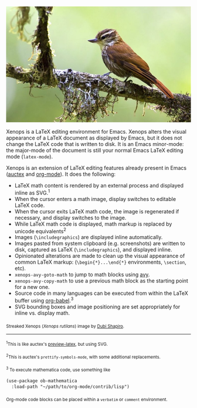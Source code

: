 <p align="center"><img width=512px src="xenops.jpg" alt="" /></p>

Xenops is a LaTeX editing environment for Emacs. Xenops alters the visual appearance of a LaTeX document as displayed by Emacs, but it does not change the LaTeX code that is written to disk. It is an Emacs minor-mode: the major-mode of the document is still your normal Emacs LaTeX editing mode (`latex-mode`).

Xenops is an extension of LaTeX editing features already present in Emacs ([auctex](https://www.gnu.org/software/auctex/) and [org-mode](https://orgmode.org/manual/Previewing-LaTeX-fragments.html)). It does the following:

- LaTeX math content is rendered by an external process and displayed inline as SVG.<sup>1</sup>
- When the cursor enters a math image, display switches to editable LaTeX code.
- When the cursor exits LaTeX math code, the image is regenerated if necessary, and display switches to the image.
- While LaTeX math code is displayed, math markup is replaced by unicode equivalents<sup>2</sup>
- Images (`\includegraphics`) are displayed inline automatically.
- Images pasted from system clipboard (e.g. screenshots) are written to disk, captured as LaTeX (`\includegraphics`), and displayed inline.
- Opinionated alterations are made to clean up the visual appearance of common LaTeX markup: (`\begin{*}...\end{*}` environments, `\section`,  etc).
- `xenops-avy-goto-math` to jump to math blocks using [avy](https://github.com/abo-abo/avy).
- `xenops-avy-copy-math` to use a previous math block as the starting point for a new one.
- Source code in many languages can be executed from within the LaTeX buffer using [org-babel](https://orgmode.org/manual/Working-with-source-code.html).<sup>3</sup>
- SVG bounding boxes and image positioning are set appropriately for inline vs. display math.

<sub>Streaked Xenops (_Xenops rutilans_) image by [Dubi Shapiro](https://conservationtours.rockjumperbirding.com/dt_gallery/gallery-tours-brazils-atlantic-rainforest/streaked-xenops-by-dubi-shapiro-001).</sub>

----------------------------------------------------------------------------------------------------

<sub><sup>1</sup>This is like auctex's [preview-latex](https://www.gnu.org/software/auctex/manual/preview-latex.html), but using SVG.</sub>

<sub><sup>2</sup>This is auctex's `prettify-symbols-mode`, with some additional replacements.</sub>

<sub><sup>3</sup> To execute mathematica code, use something like</sub>
  ```emacs-lisp
  (use-package ob-mathematica
    :load-path "~/path/to/org-mode/contrib/lisp")
  ```
  <sub>Org-mode code blocks can be placed within a `verbatim` or `comment` environment.</sub>
